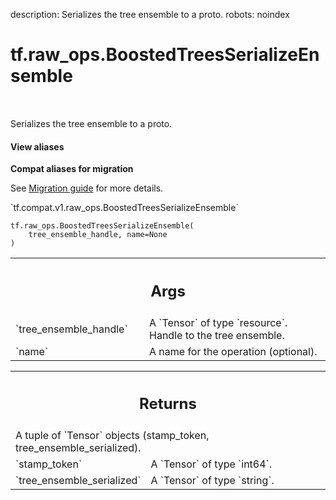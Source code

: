 description: Serializes the tree ensemble to a proto.
robots: noindex

# tf.raw_ops.BoostedTreesSerializeEnsemble

<!-- Insert buttons and diff -->

<table class="tfo-notebook-buttons tfo-api nocontent" align="left">

</table>



Serializes the tree ensemble to a proto.


<section class="expandable">
  <h4 class="showalways">View aliases</h4>
  <p>
<b>Compat aliases for migration</b>
<p>See
<a href="https://www.tensorflow.org/guide/migrate">Migration guide</a> for
more details.</p>
<p>`tf.compat.v1.raw_ops.BoostedTreesSerializeEnsemble`</p>
</p>
</section>

<pre class="devsite-click-to-copy prettyprint lang-py tfo-signature-link">
<code>tf.raw_ops.BoostedTreesSerializeEnsemble(
    tree_ensemble_handle, name=None
)
</code></pre>



<!-- Placeholder for "Used in" -->


<!-- Tabular view -->
 <table class="responsive fixed orange">
<colgroup><col width="214px"><col></colgroup>
<tr><th colspan="2"><h2 class="add-link">Args</h2></th></tr>

<tr>
<td>
`tree_ensemble_handle`<a id="tree_ensemble_handle"></a>
</td>
<td>
A `Tensor` of type `resource`.
Handle to the tree ensemble.
</td>
</tr><tr>
<td>
`name`<a id="name"></a>
</td>
<td>
A name for the operation (optional).
</td>
</tr>
</table>



<!-- Tabular view -->
 <table class="responsive fixed orange">
<colgroup><col width="214px"><col></colgroup>
<tr><th colspan="2"><h2 class="add-link">Returns</h2></th></tr>
<tr class="alt">
<td colspan="2">
A tuple of `Tensor` objects (stamp_token, tree_ensemble_serialized).
</td>
</tr>
<tr>
<td>
`stamp_token`<a id="stamp_token"></a>
</td>
<td>
A `Tensor` of type `int64`.
</td>
</tr><tr>
<td>
`tree_ensemble_serialized`<a id="tree_ensemble_serialized"></a>
</td>
<td>
A `Tensor` of type `string`.
</td>
</tr>
</table>

